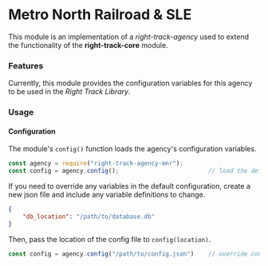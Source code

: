 Metro North Railroad & SLE
==========================

This module is an implementation of a _right-track-agency_ used to 
extend the functionality of the **right-track-core** module.

### Features

Currently, this module provides the configuration variables for this 
agency to be used in the _Right Track Library_.

### Usage

#### Configuration

The module's ```config()``` function loads the agency's configuration 
variables.

```javascript
const agency = require("right-track-agency-mnr");
const config = agency.config();                         // load the default configuration  
``` 

If you need to override any variables in the default configuration, create a new 
json file and include any variable definitions to change.

```json
{
    "db_location": "/path/to/database.db"
}
```

Then, pass the location of the config file to ```config(location)```.

```javascript
const config = agency.config("/path/to/config.json")    // override config variables
```